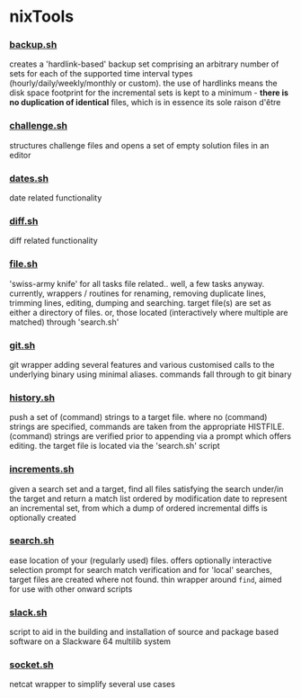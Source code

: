 # nixTools

### [backup.sh](backup)
creates a 'hardlink-based' backup set comprising an arbitrary number of sets for each of the supported time interval types (hourly/daily/weekly/monthly or custom). the use of hardlinks means the disk space footprint for the incremental sets is kept to a minimum - **there is no duplication of identical** files, which is in essence its sole raison d'être

### [challenge.sh](challenge)
structures challenge files and opens a set of empty solution files in an editor

### [dates.sh](dates)
date related functionality

### [diff.sh](diff)
diff related functionality

### [file.sh](file)
'swiss-army knife' for all tasks file related.. well, a few tasks anyway. currently,  wrappers / routines for renaming, removing duplicate lines, trimming lines, editing, dumping and searching. target file(s) are set as either a directory of files. or, those located (interactively where multiple are matched) through 'search.sh'

### [git.sh](git)
git wrapper adding several features and various customised calls to the underlying binary using minimal aliases. commands fall through to git binary

### [history.sh](history)
push a set of (command) strings to a target file. where no (command) strings are specified, commands are taken from the appropriate HISTFILE. (command) strings are verified prior to appending via a prompt which offers editing. the target file is located via the 'search.sh' script

### [increments.sh](increments)
given a search set and a target, find all files satisfying the search under/in the target and return a match list ordered by modification date to represent an incremental set, from which a dump of ordered incremental diffs is optionally created

### [search.sh](search)
ease location of your (regularly used) files. offers optionally interactive selection prompt for search match verification and for 'local' searches, target files are created where not found. thin wrapper around `find`, aimed for use with other onward scripts

### [slack.sh](slack)
script to aid in the building and installation of source and package based software on a Slackware 64 multilib system

### [socket.sh](socket)
netcat wrapper to simplify several use cases
